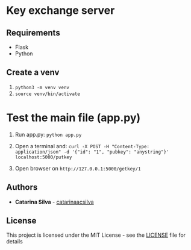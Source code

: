 # Key exchange server


## Requirements

- Flask
- Python

## Create a venv

1. `python3 -m venv venv`
2. `source venv/bin/activate`

# Test the main file (app.py)

1. Run app.py: `python app.py`

2. Open a terminal and: `curl -X POST -H "Content-Type: application/json" -d '{"id": "1", "pubkey": "anystring"}' localhost:5000/putkey`

3. Open browser on `http://127.0.0.1:5000/getkey/1`



## Authors

* **Catarina Silva** - [catarinaacsilva](https://github.com/catarinaacsilva)

## License

This project is licensed under the MIT License - see the [LICENSE](LICENSE) file for details